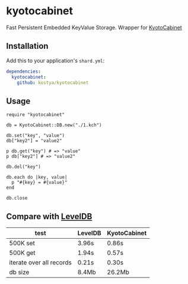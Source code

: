 # kyotocabinet

Fast Persistent Embedded KeyValue Storage. Wrapper for [KyotoCabinet](http://fallabs.com/kyotocabinet/)

## Installation

Add this to your application's `shard.yml`:

```yaml
dependencies:
  kyotocabinet:
    github: kostya/kyotocabinet
```

## Usage

```crystal
require "kyotocabinet"

db = KyotoCabinet::DB.new("./1.kch")

db.set("key", "value")
db["key2"] = "value2"

p db.get("key") # => "value"
p db["key2"] # => "value2"

db.del("key")

db.each do |key, value|
  p "#{key} = #{value}"
end

db.close
```
## Compare with [LevelDB](https://github.com/crystal-community/leveldb)

| test                     | LevelDB | KyotoCabinet |
| ------------------------ | ------- | ------------ |
| 500K set                 | 3.96s   | 0.86s        |
| 500K get                 | 1.94s   | 0.57s        |
| iterate over all records | 0.21s   | 0.30s        |
| db size                  | 8.4Mb   | 26.2Mb       |
